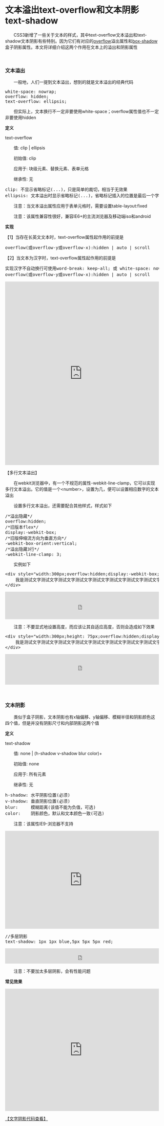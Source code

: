 # 文本溢出text-overflow和文本阴影text-shadow

&emsp;&emsp;CSS3新增了一些关于文本的样式，其中text-overflow文本溢出和text-shadow文本阴影有些特别。因为它们有对应的[overflow](http://www.cnblogs.com/xiaohuochai/p/5289653.html)溢出属性和[box-shadow](http://www.cnblogs.com/xiaohuochai/p/6244492.html#anchor5)盒子阴影属性。本文将详细介绍这两个作用在文本上的溢出和阴影属性

&nbsp;

### 文本溢出

&emsp;&emsp;一般地，人们一提到文本溢出，想到的就是文本溢出的经典代码

<div>
<pre>white-space: nowrap;
overflow: hidden;
text-overflow: ellipsis;</pre>
</div>

&emsp;&emsp;但实际上，文本换行不一定非要使用white-space；overflow属性值也不一定非要使用hidden

**定义**

text-overflow

&emsp;&emsp;值: clip | ellipsis

&emsp;&emsp;初始值: clip

&emsp;&emsp;应用于: 块级元素、替换元素、表单元格

&emsp;&emsp;继承性: 无

<div>
<pre>clip: 不显示省略标记(...)，只是简单的裁切，相当于无效果
ellipsis: 文本溢出时显示省略标记(...)，省略标记插入的位置是最后一个字符</pre>
</div>

&emsp;&emsp;注意：当文本溢出属性应用于表单元格时，需要设置table-layout:fixed

&emsp;&emsp;注意：该属性兼容性很好，兼容IE6+的主流浏览器及移动端iso和android

**实现**

【1】当存在长英文文本时，text-overflow属性起作用的前提是

<div>
<pre>overflow(或overflow-y或overflow-x):hidden | auto | scroll</pre>
</div>

【2】当文本为汉字时，text-overflow属性起作用的前提是

<div>
<pre>实现汉字不自动换行可使用word-break: keep-all; 或 white-space: nowrap;
overflow(或overflow-y或overflow-x):hidden | auto | scroll</pre>
</div>

<iframe style="width: 100%; height: 600px;" src="https://demo.xiaohuochai.site/css/textoverflow/t1.html" frameborder="0" width="320" height="240"></iframe>

【多行文本溢出】

&emsp;&emsp;在webkit浏览器中，有一个不规范的属性-webkit-line-clamp，它可以实现多行文本溢出。它的值是一个&lt;number&gt;，设置为几，便可以设置相应数字的文本溢出

&emsp;&emsp;设置多行文本溢出，还需要配合其他样式，样式如下

<div>
<pre>/*溢出隐藏*/
overflow:hidden;
/*旧版本flex*/
display:-webkit-box;
/*旧版伸缩流方向为垂直方向*/
-webkit-box-orient:vertical;
/*溢出隐藏3行*/
-webkit-line-clamp: 3;</pre>
</div>

&emsp;&emsp;实例如下

<div>
<pre>&lt;div style="width:300px;overflow:hidden;display:-webkit-box;-webkit-box-orient:vertical;-webkit-line-clamp: 3;"&gt;
    我是测试文字测试文字测试文字测试文字测试文字测试文字测试文字测试文字测试文字测试文字测试文字测试文字测试文字测试文字测试文字测试文字测试文字测试文字测试文字测试文字测试文字测试文字测试文字测试文字测试文字测试文字测试文字测试文字测试文字测试文字测试文字测试文字测试文字测试文字测试文字测试文字测试文字测试文字
&lt;/div&gt;    </pre>
</div>

<iframe style="width: 100%; height: 90px;" src="https://demo.xiaohuochai.site/css/textoverflow/t2.html" frameborder="0" width="320" height="240"></iframe>

&emsp;&emsp;注意：不要显式地设置高度，而应该让其自适应高度，否则会造成如下效果

<div>
<pre>&lt;div style="width:300px;height: 75px;overflow:hidden;display:-webkit-box;-webkit-box-orient:vertical;-webkit-line-clamp: 3;"&gt;
    我是测试文字测试文字测试文字测试文字测试文字测试文字测试文字测试文字测试文字测试文字测试文字测试文字测试文字测试文字测试文字测试文字测试文字测试文字测试文字测试文字测试文字测试文字测试文字测试文字测试文字测试文字测试文字测试文字测试文字测试文字测试文字测试文字测试文字测试文字测试文字测试文字测试文字测试文字
&lt;/div&gt; </pre>
</div>

<iframe style="width: 100%; height: 100px;" src="https://demo.xiaohuochai.site/css/textoverflow/t3.html" frameborder="0" width="320" height="240"></iframe>

&nbsp;

### 文本阴影

&emsp;&emsp;类似于盒子阴影，文本阴影也有x轴偏移、y轴偏移、模糊半径和阴影颜色这四个值，但是并没有阴影尺寸和内部阴影这两个值

**定义**

text-shadow

&emsp;&emsp;值: none | (h-shadow v-shadow blur color)+

&emsp;&emsp;初始值: none

&emsp;&emsp;应用于: 所有元素

&emsp;&emsp;继承性: 无

<div>
<pre>h-shadow: 水平阴影位置(必须)
v-shadow: 垂直阴影位置(必须)
blur:     模糊距离(该值不能为负值，可选)
color:    阴影颜色，默认和文本颜色一致(可选) </pre>
</div>

&emsp;&emsp;注意：该属性IE9-浏览器不支持

<iframe style="width: 100%; height: 320px;" src="https://demo.xiaohuochai.site/css/textoverflow/t4.html" frameborder="0" width="320" height="240"></iframe>

<div>
<pre>//多层阴影
text-shadow: 1px 1px blue,5px 5px 5px red;</pre>
</div>

<iframe style="width: 100%; height: 50px;" src="https://demo.xiaohuochai.site/css/textoverflow/t5.html" frameborder="0" width="320" height="240"></iframe>

&emsp;&emsp;注意：不要加太多层阴影，会有性能问题


**常见效果**

<iframe style="width: 100%; height: 400px;" src="https://demo.xiaohuochai.site/css/textoverflow/t6.html" frameborder="0" width="320" height="240"></iframe>

[【文字阴影代码查看】](http://runjs.cn/code/hvb4x6wt)

